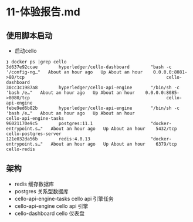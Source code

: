 # 11-体验报告.md

## 使用脚本启动

- 启动cello
```
❯ docker ps |grep cello
3d637e92ccae        hyperledger/cello-dashboard        "bash -c '/config-ng…"   About an hour ago   Up About an hour    0.0.0.0:8081->80/tcp                                                      cello-dashboard
30cc3c1987a8        hyperledger/cello-api-engine       "/bin/sh -c 'bash /e…"   About an hour ago   Up About an hour    0.0.0.0:8085->8080/tcp                                                    cello-api-engine
febe9ed6b82b        hyperledger/cello-api-engine       "/bin/sh -c 'bash /e…"   About an hour ago   Up About an hour                                                                              cello-api-engine-tasks
96021170e9c5        postgres:11.1                      "docker-entrypoint.s…"   About an hour ago   Up About an hour    5432/tcp                                                                  cello-postgres-server
121e032da56b        redis:4.0.13                       "docker-entrypoint.s…"   About an hour ago   Up About an hour    6379/tcp                                                                  cello-redis
```

## 架构

- redis 缓存数据库
- postgres  关系型数据库
- cello-api-engine-tasks  cello api 引擎任务
- cello-api-engine        cello api 引擎
- cello-dashboard         cello 仪表盘
